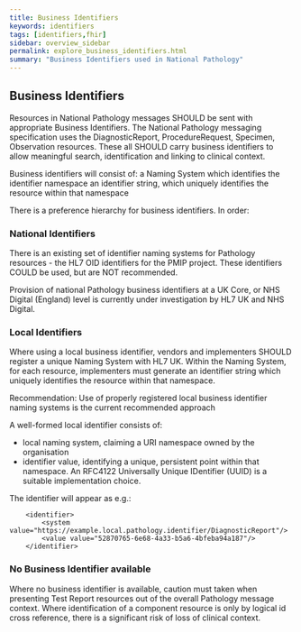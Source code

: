 ```yaml
---
title: Business Identifiers
keywords: identifiers
tags: [identifiers,fhir]
sidebar: overview_sidebar
permalink: explore_business_identifiers.html
summary: "Business Identifiers used in National Pathology"
---
```



## Business Identifiers ##

Resources in National Pathology messages SHOULD be sent with appropriate Business Identifiers.
The National Pathology messaging specification uses the DiagnosticReport, ProcedureRequest, Specimen, Observation resources. These all SHOULD carry business identifiers to allow meaningful search, identification and linking to clinical context.

Business identifiers will consist of:
a Naming System which identifies the identifier namespace
an identifier string, which uniquely identifies the resource within that namespace

There is a preference hierarchy for business identifiers. In order:

### National Identifiers ###

There is an existing set of identifier naming systems for Pathology resources - the HL7 OID identifiers for the PMIP project. These identifiers COULD be used, but are NOT recommended.

Provision of national Pathology business identifiers at a UK Core, or NHS Digital (England) level is currently under investigation by HL7 UK and NHS Digital.


### Local Identifiers ###

Where using a local business identifier, vendors and implementers SHOULD register a unique Naming System with HL7 UK.
Within the Naming System, for each resource, implementers must generate an identifier string which uniquely identifies the resource within that namespace.
    
Recommendation: Use of properly registered local business identifier naming systems is the current recommended approach

A well-formed local identifier consists of:
* local naming system, claiming a URI namespace owned by the organisation
* identifier value, identifying a unique, persistent point within that namespace. An RFC4122 Universally Unique IDentifier (UUID) is a suitable implementation choice.

The identifier will appear as e.g.:
```
	<identifier>
		<system value="https://example.local.pathology.identifier/DiagnosticReport"/>
		<value value="52870765-6e68-4a33-b5a6-4bfeba94a187"/>
	</identifier>
```

### No Business Identifier available ###

Where no business identifier is available, caution must taken when presenting Test Report resources out of the overall Pathology message context. Where identification of a component resource is only by logical id cross reference, there is a significant risk of loss of clinical context.
